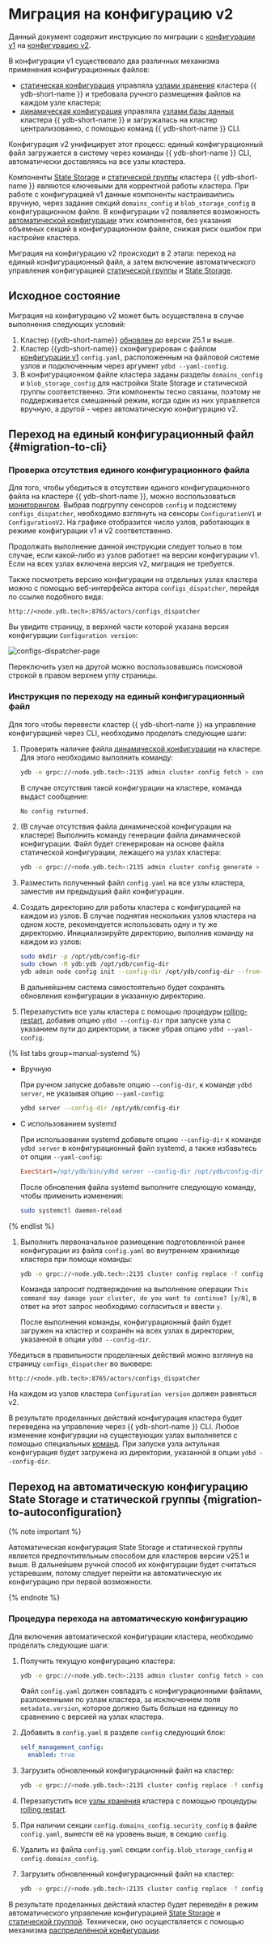 # Миграция на конфигурацию v2

Данный документ содержит инструкцию по миграции с [конфигурации v1](../../configuration-management/configuration-v2/config-overview.md) на [конфигурацию v2](../../configuration-management/configuration-v2/config-overview.md).

В конфигурации v1 существовало два различных механизма применения конфигурационных файлов:

- [статическая конфигурация](../../configuration-management/configuration-v2/config-overview.md#static-config) управляла [узлами хранения](../../../concepts/glossary.md#storage-node) кластера {{ ydb-short-name }} и требовала ручного размещения файлов на каждом узле кластера;
- [динамическая конфигурация](../../configuration-management/configuration-v2/config-overview.md#dynamic-config) управляла [узлами базы данных](../../../concepts/glossary.md#database-node) кластера {{ ydb-short-name }} и загружалась на кластер централизованно, с помощью команд {{ ydb-short-name }} CLI.

Конфигурация v2 унифицирует этот процесс: единый конфигурационный файл загружается в систему через команды {{ ydb-short-name }} CLI, автоматически доставляясь на все узлы кластера.

Компоненты [State Storage](../../../concepts/glossary.md#state-storage) и [статической группы](../../../concepts/glossary.md#static-group) кластера {{ ydb-short-name }} являются ключевыми для корректной работы кластера. При работе с конфигурацией v1 данные компоненты настраиваились вручную, через задание секций `domains_config` и `blob_storage_config` в конфигурационном файле.
В конфигурации v2 появляется возможность [автоматической конфигурации](../../configuration-management/configuration-v2/config-overview.md) этих компонентов, без указания объемных секций в конфигурационном файле, снижая риск ошибок при настройке кластера.


Миграция на конфигурацию v2 происходит в 2 этапа: переход на единый конфигурационный файл, а затем включение автоматического управления конфигурацией [статической группы](../../../concepts/glossary.md#state-storage) и [State Storage](../../../concepts/glossary.md#static-group).

## Исходное состояние

Миграция на конфигурацию v2 может быть осуществлена в случае выполнения следующих условий:

1. Кластер {{ydb-short-name}} [обновлен](../../deployment-options/manual/update-executable.md) до версии 25.1 и выше.
1. Кластер {{ydb-short-name}} сконфигурирован с файлом [конфигурации v1](../../configuration-management/configuration-v2/config-overview.md#static-config) `config.yaml`, расположенным на файловой системе узлов и подключенным через аргумент `ydbd --yaml-config`.
1. В конфигурационном файле кластера заданы разделы `domains_config` и `blob_storage_config` для настройки State Storage и статической группы соответственно. Эти компоненты тесно связаны, поэтому не поддерживается смешанный режим, когда один из них управляется вручную, а другой - через автоматическую конфигурацию v2.

## Переход на единый конфигурационный файл {#migration-to-cli}

### Проверка отсутствия единого конфигурационного файла

Для того, чтобы убедиться в отсутствии единого конфигурационного файла на кластере {{ ydb-short-name }}, можно воспользоваться [мониторингом](../../observability/monitoring.md). Выбрав подгруппу сенсоров `config` и подсистему `configs_dispatcher`, необходимо взглянуть на сенсоры `ConfigurationV1` и `ConfigurationV2`. На графике отобразится число узлов, работающих в режиме конфигурации v1 и v2 соответственно.

Продолжать выполнение данной инструкции следует только в том случае, если какой-либо из узлов работает на версии конфигурации v1. Если на всех узлах включена версия v2, миграция не требуется.

Также посмотреть версию конфигурации на отдельных узлах кластера можно с помощью веб-интерфейса актора `configs_dispatcher`, перейдя по ссылке подобного вида:

```text
http://<node.ydb.tech>:8765/actors/configs_dispatcher
```

Вы увидите страницу, в верхней части которой указана версия конфигурации `Configuration version`:

![configs-dispatcher-page](./_assets/viewer-v1.png)

Переключить узел на другой можно воспользовавшись поисковой строкой в правом верхнем углу страницы.

### Инструкция по переходу на единый конфигурационный файл

Для того чтобы перевести кластер {{ ydb-short-name }} на управление конфигурацией через CLI, необходимо проделать следующие шаги:

1. Проверить наличие файла [динамической конфигурации](../../configuration-management/configuration-v2/config-overview.md#dynamic-config) на кластере. Для этого необходимо выполнить команду:

    ```bash
    ydb -e grpc://<node.ydb.tech>:2135 admin cluster config fetch > config.yaml
    ```

    В случае отсутствия такой конфигурации на кластере, команда выдаст сообщение:

    ```bash
    No config returned.
    ```

1. (В случае отсутствия файла динамической конфигурации на кластере) Выполнить команду генерации файла динамической конфигурации. Файл будет сгенерирован на основе файла статической конфигурации, лежащего на узлах кластера:

    ```bash
    ydb -e grpc://<node.ydb.tech>:2135 admin cluster config generate > config.yaml
    ```

1. Разместить полученный файл `config.yaml` на все узлы кластера, заместив им предыдущий файл конфигурации.

1. Создать директорию для работы кластера с конфигурацией на каждом из узлов. В случае поднятия нескольких узлов кластера на одном хосте, рекомендуется использовать одну и ту же директорию. Инициализируйте директорию, выполнив команду на каждом из узлов:

    ```bash
    sudo mkdir -p /opt/ydb/config-dir
    sudo chown -R ydb:ydb /opt/ydb/config-dir
    ydb admin node config init --config-dir /opt/ydb/config-dir --from-config /opt/ydb/cfg/config.yaml
    ```

    В дальнейшнем система самостоятельно будет сохранять обновления конфигурации в указанную директорию.

1. Перезапустить все узлы кластера с помощью процедуры [rolling-restart](../../../maintenance/manual/node_restarting.md), добавив опцию `ydbd --config-dir` при запуске узла с указанием пути до директории, а также убрав опцию `ydbd --yaml-config`.

{% list tabs group=manual-systemd %}

- Вручную

  При ручном запуске добавьте опцию `--config-dir`, к команде `ydbd server`, не указывая опцию `--yaml-config`:

  ```bash
  ydbd server --config-dir /opt/ydb/config-dir
  ```

- С использованием systemd

  При использовании systemd добавьте опцию `--config-dir` к команде `ydbd server` в конфигурационный файл systemd, а также избавьтесь от опции `--yaml-config`:

  ```ini
  ExecStart=/opt/ydb/bin/ydbd server --config-dir /opt/ydb/config-dir
  ```

  После обновления файла systemd выполните следующую команду, чтобы применить изменения:

  ```bash
  sudo systemctl daemon-reload
  ```

{% endlist %}

1. Выполнить первоначальное размещение подготовленной ранее конфигурации из файла `config.yaml` во внутреннем хранилище кластера при помощи команды:

    ```bash
    ydb -e grpc://<node.ydb.tech>:2135 cluster config replace -f config.yaml
    ```

    Команда запросит подтверждение на выполнение операции `This command may damage your cluster, do you want to continue? [y/N]`, в ответ на этот запрос необходимо согласиться и ввести `y`.

    После выполнения команды, конфигурационный файл будет загружен на кластер и сохранён на всех узлах в директории, указанной в опции `ydbd --config-dir`.

Убедиться в правильности проделанных действий можно взглянув на страницу `configs_dispatcher` во вьювере:

```text
http://<node.ydb.tech>:8765/actors/configs_dispatcher
```

На каждом из узлов кластера `Configuration version` должен равняться v2.

В результате проделанных действий конфигурация кластера будет переведена на управление через {{ ydb-short-name }} CLI. Любое изменение конфигурации на существующих узлах выполняется с помощью специальных [команд](../configuration-v2/update-config.md). При запуске узла актульная конфигурация будет загружена из директории, указанной в опции `ydbd --config-dir`.

## Переход на автоматическую конфигурацию State Storage и статической группы {migration-to-autoconfiguration}

{% note important %}

Автоматическая конфигурация State Storage и статической группы  является предпочтительным способом для кластеров версии v25.1 и выше. В дальнейшем ручной способ их конфигурации  будет считаться устаревшим, потому следует перейти на автоматическую их конфигурацию при первой возможности.

{% endnote %}

### Процедура перехода на автоматическую конфигурацию

Для включения автоматической конфигурации кластера, необходимо проделать следующие шаги:

1. Получить текущую конфигурацию кластера:

    ```bash
    ydb -e grpc://<node.ydb.tech>:2135 admin cluster config fetch > config.yaml
    ```

    Файл `config.yaml` должен совпадать с конфигурационными файлами, разложенными по узлам кластера, за исключением поля `metadata.version`, которое должно быть больше на единицу по сравнению с версией на узлах кластера.

1. Добавить в `config.yaml` в разделе `config` следующий блок:

    ```yaml
    self_management_config:
      enabled: true
    ```

1. Загрузить обновленный конфигурационный файл на кластер:

    ```bash
    ydb -e grpc://<node.ydb.tech>:2135 cluster config replace -f config.yaml
    ```

1. Перезапустить все [узлы хранения](../../../concepts/glossary.md#storage-node) кластера с помощью процедуры [rolling restart](../../../reference/ydbops/rolling-restart-scenario.md).
1. При наличии секции `config.domains_config.security_config` в файле `config.yaml`, вынести её на уровень выше, в секцию `config`.
1. Удалить из файла `config.yaml` секции `config.blob_storage_config` и `config.domains_config`.
1. Загрузить обновленный конфигурационный файл на кластер:

    ```bash
    ydb -e grpc://<node.ydb.tech>:2135 cluster config replace -f config.yaml
    ```

В результате проделанных действий кластер будет переведён в режим автоматического управление конфигурацией [State Storage](../../../devops/configuration-management/configuration-v1/config-settings.md#domains-state) и [статической группой](../../../devops/configuration-management/configuration-v1/config-settings.md#blob_storage_config). Технически, оно осуществляется с помощью механизма [распределённой конфигурации](../../../concepts/glossary.md#distributed-configuration).

